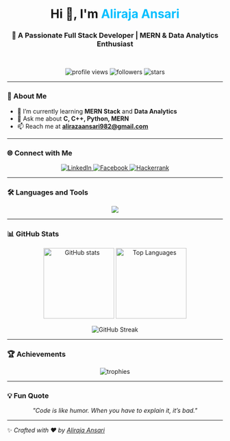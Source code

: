 <!-- Aliraja Ansari - GitHub Profile README -->

<h1 align="center">Hi 👋, I'm <span style="color:#00bfff;">Aliraja Ansari</span></h1>
<h3 align="center">🚀 A Passionate Full Stack Developer | MERN & Data Analytics Enthusiast</h3>

<br/>

<p align="center">
  <img src="https://komarev.com/ghpvc/?username=aliraza-78&label=Profile%20Views&color=0e75b6&style=flat" alt="profile views"/>
  <img src="https://img.shields.io/github/followers/aliraza-78?label=Followers&style=social" alt="followers"/>
  <img src="https://img.shields.io/github/stars/aliraza-78?label=Stars&style=social" alt="stars"/>
</p>

---

### 🧠 About Me
- 🌱 I’m currently learning **MERN Stack** and **Data Analytics**  
- 💬 Ask me about **C, C++, Python, MERN**  
- 📫 Reach me at **alirazaansari982@gmail.com**

---

### 🌐 Connect with Me
<p align="center">
  <a href="https://linkedin.com/in/aliraja-ansari" target="_blank">
    <img src="https://img.icons8.com/fluent/48/000000/linkedin.png" alt="LinkedIn"/>
  </a>
  <a href="https://fb.com/ali raza" target="_blank">
    <img src="https://img.icons8.com/fluent/48/000000/facebook.png" alt="Facebook"/>
  </a>
  <a href="https://www.hackerrank.com/@rebelraza786786" target="_blank">
    <img src="https://img.icons8.com/external-tal-revivo-shadow-tal-revivo/48/000000/external-hackerrank-is-a-technology-company-that-focuses-on-competitive-programming-logo-shadow-tal-revivo.png" alt="Hackerrank"/>
  </a>
</p>

---

### 🛠️ Languages and Tools
<p align="center">
  <img src="https://skillicons.dev/icons?i=c,cpp,python,html,css,js,react,nodejs,express,mongodb,mysql,postman,git,linux,spring,opencv,tensorflow,pytorch,sklearn,pandas,seaborn" />
</p>

---

### 📊 GitHub Stats
<p align="center">
  <img src="https://github-readme-stats.vercel.app/api?username=aliraza-78&show_icons=true&theme=tokyonight" alt="GitHub stats" height="165"/>
  <img src="https://github-readme-stats.vercel.app/api/top-langs/?username=aliraza-78&layout=compact&theme=tokyonight" alt="Top Languages" height="165"/>
</p>

<p align="center">
  <img src="https://github-readme-streak-stats.herokuapp.com?user=aliraza-78&theme=tokyonight&hide_border=false" alt="GitHub Streak"/>
</p>

---

### 🏆 Achievements
<p align="center">
  <img src="https://github-profile-trophy.vercel.app/?username=aliraza-78&theme=discord&no-frame=true&row=1&column=6" alt="trophies"/>
</p>

---

### 💡 Fun Quote
<p align="center"><i>"Code is like humor. When you have to explain it, it’s bad."</i></p>

---

✨ _Crafted with ❤️ by [Aliraja Ansari](https://github.com/aliraza-78)_
